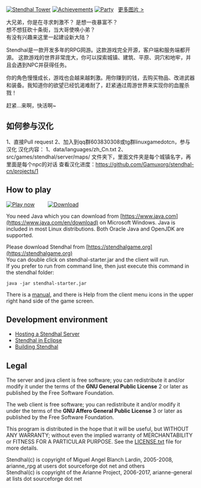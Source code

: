 [![Stendhal Tower](https://arianne-project.org/screens/stendhal/THM_MagicTower98small.jpeg)](https://arianne-project.org/screens/stendhal/MagicTower98.jpg)
[![Achievements](https://arianne-project.org/screens/stendhal/THM_Achievement_Stendhal98.jpg)](https://arianne-project.org/screens/stendhal/Achievement_Stendhal98.jpg)
[![Party](https://arianne-project.org/screens/stendhal/THM_raid20110105.jpg)](https://arianne-project.org/screens/stendhal/raid20110105.jpg)&nbsp;&nbsp;&nbsp;[更多图片 >](https://stendhalgame.org/media/screenshots.html)

大兄弟，你是在寻求刺激不？ 是想一夜暴富不？<br>
想不想狂砍十条街，当大哥使唤小弟？<br>
有没有兴趣来这里一起建设新大陆？

Stendhal是一款开发多年的RPG网游。这款游戏完全开源，客户端和服务端都开源。
这款游戏的世界非常庞大，你可以探索城镇、建筑、平原、洞穴和地牢，并且会遇到NPC并获得任务。

你的角色慢慢成长，游戏也会越来越刺激。用你赚到的钱，去购买物品、改进武器和装备。我知道你的欲望已经饥渴难耐了，赶紧通过周游世界来实现你的血腥杀戮！

赶紧...来啊，快活啊~

## 如何参与汉化

1、直接Pull request
2、加入到qq群603830308或tg群linuxgamedotcn，参与汉化
汉化内容：
1、data/languages/zh_Cn.txt
2、src/games/stendhal/server/maps/ 文件夹下，里面文件夹是每个城镇名字，再里面是每个npc的对话
查看汉化进度：https://github.com/Gamuxorg/stendhal-cn/projects/1
## How to play

[![Play now](https://arianne-project.org/images/playbutton.png)](https://stendhalgame.org/account/mycharacters.html) &nbsp; &nbsp; &nbsp; &nbsp;
[![Download](https://stendhalgame.org/images/downloadbutton.png)](https://arianne-project.org/download/stendhal.zip)

You need Java which you can download from [https://www.java.com](https://www.java.com/en/download) on Microsoft Windows. Java is included in most Linux distributions. Both Oracle Java and OpenJDK are supported.

Please download Stendhal from [https://stendhalgame.org](https://stendhalgame.org)<br>
You can double click on stendhal-starter.jar and the client will run.<br>
If you prefer to run from command line, then just execute this command
in the stendhal folder:

`java -jar stendhal-starter.jar`

There is a  [manual](https://stendhalgame.org/wiki/Stendhal_Manual), and there is Help from the client menu icons in the upper right hand side of the game screen.


## Development environment

* [Hosting a Stendhal Server](https://stendhalgame.org/wiki/Host_a_Stendhal_Server)
* [Stendhal in Eclipse](https://stendhalgame.org/wiki/Stendhal_on_Eclipse)
* [Building Stendhal](https://stendhalgame.org/wiki/HowToBuildStendhal)


## Legal
The server and java client is free software; you can redistribute it and/or modify it under the terms of the **GNU General Public License** 2 or later as published by the Free Software Foundation.

The web client is free software; you can redistribute it and/or modify it under the terms of the **GNU Affero General Public License** 3 or later as published by the Free Software Foundation.

This program is distributed in the hope that it will be useful, but WITHOUT ANY WARRANTY; without even the implied warranty of MERCHANTABILITY or FITNESS FOR A PARTICULAR PURPOSE.  See the [LICENSE.txt](LICENSE.txt) file for more details.

Stendhal(c) is copyright of Miguel Angel Blanch Lardin, 2005-2008, arianne_rpg at users dot sourceforge dot net and others<br>
Stendhal(c) is copyright of the Arianne Project, 2006-2017, arianne-general at lists dot sourceforge dot net
